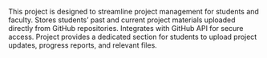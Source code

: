 This project is designed to streamline project management for students and faculty. Stores students’ past and current project materials uploaded directly from GitHub repositories. Integrates with GitHub API for secure access. Project provides a dedicated section for students to upload project updates, progress reports, and relevant files.
